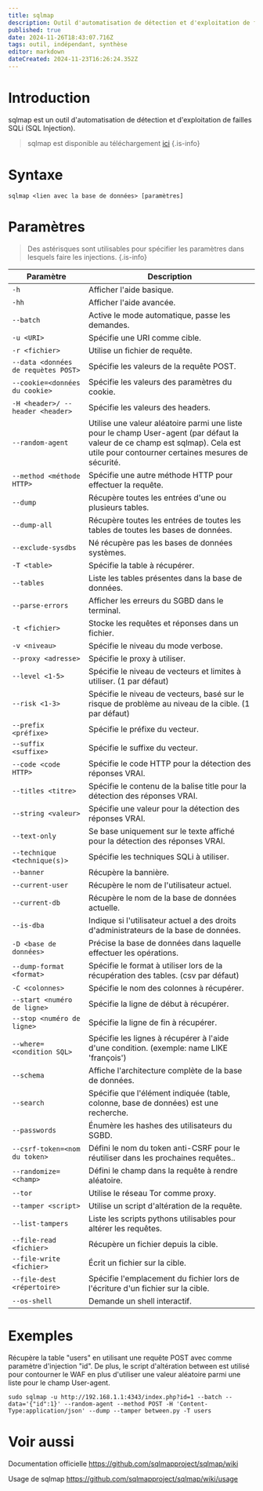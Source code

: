 ```yaml
---
title: sqlmap
description: Outil d'automatisation de détection et d'exploitation de failles SQLi (SQL Injection).
published: true
date: 2024-11-26T18:43:07.716Z
tags: outil, indépendant, synthèse
editor: markdown
dateCreated: 2024-11-23T16:26:24.352Z
---
```


# Introduction

sqlmap est un outil d'automatisation de détection et d'exploitation de failles SQLi (SQL Injection).

> sqlmap est disponible au téléchargement [ici](https://github.com/sqlmapproject/sqlmap)
> {.is-info}

# Syntaxe

`sqlmap <lien avec la base de données> [paramètres]`

# Paramètres

> Des astérisques sont utilisables pour spécifier les paramètres dans lesquels faire les injections.
> {.is-info}

| Paramètre                           | Description                                                                                                                                                                        |
| ----------------------------------- | ---------------------------------------------------------------------------------------------------------------------------------------------------------------------------------- |
| `-h`                                | Afficher l'aide basique.                                                                                                                                                           |
| `-hh`                               | Afficher l'aide avancée.                                                                                                                                                           |
| `--batch`                           | Active le mode automatique, passe les demandes.                                                                                                                                    |
| `-u <URI>`                          | Spécifie une URI comme cible.                                                                                                                                                      |
| `-r <fichier>`                      | Utilise un fichier de requête.                                                                                                                                                     |
| `--data <données de requètes POST>` | Spécifie les valeurs de la requête POST.                                                                                                                                           |
| `--cookie=<données du cookie>`      | Spécifie les valeurs des paramètres du cookie.                                                                                                                                     |
| `-H <header>/ --header <header>`    | Spécifie les valeurs des headers.                                                                                                                                                  |
| `--random-agent`                    | Utilise une valeur aléatoire parmi une liste pour le champ User-agent (par défaut la valeur de ce champ est sqlmap). Cela est utile pour contourner certaines mesures de sécurité. |
| `--method <méthode HTTP>`           | Spécifie une autre méthode HTTP pour effectuer la requête.                                                                                                                         |
| `--dump`                            | Récupère toutes les entrées d'une ou plusieurs tables.                                                                                                                             |
| `--dump-all`                        | Récupère toutes les entrées de toutes les tables de toutes les bases de données.                                                                                                   |
| `--exclude-sysdbs`                  | Né récupère pas les bases de données systèmes.                                                                                                                                     |
| `-T <table>`                        | Spécifie la table à récupérer.                                                                                                                                                     |
| `--tables`                          | Liste les tables présentes dans la base de données.                                                                                                                                |
| `--parse-errors`                    | Afficher les erreurs du SGBD dans le terminal.                                                                                                                                     |
| `-t <fichier>`                      | Stocke les requêtes et réponses dans un fichier.                                                                                                                                   |
| `-v <niveau>`                       | Spécifie le niveau du mode verbose.                                                                                                                                                |
| `--proxy <adresse>`                 | Spécifie le proxy à utiliser.                                                                                                                                                      |
| `--level <1-5>`                     | Spécifie le niveau de vecteurs et limites à utiliser. (1 par défaut)                                                                                                               |
| `--risk <1-3>`                      | Spécifie le niveau de vecteurs, basé sur le risque de problème au niveau de la cible. (1 par défaut)                                                                               |
| `--prefix <préfixe>`                | Spécifie le préfixe du vecteur.                                                                                                                                                    |
| `--suffix <suffixe>`                | Spécifie le suffixe du vecteur.                                                                                                                                                    |
| `--code <code HTTP>`                | Spécifie le code HTTP pour la détection des réponses VRAI.                                                                                                                         |
| `--titles <titre>`                  | Spécifie le contenu de la balise title pour la détection des réponses VRAI.                                                                                                        |
| `--string <valeur>`                 | Spécifie une valeur pour la détection des réponses VRAI.                                                                                                                           |
| `--text-only`                       | Se base uniquement sur le texte affiché pour la détection des réponses VRAI.                                                                                                       |
| `--technique <technique(s)>`        | Spécifie les techniques SQLi à utiliser.                                                                                                                                           |
| `--banner`                          | Récupère la bannière.                                                                                                                                                              |
| `--current-user`                    | Récupère le nom de l'utilisateur actuel.                                                                                                                                           |
| `--current-db`                      | Récupère le nom de la base de données actuelle.                                                                                                                                    |
| `--is-dba`                          | Indique si l'utilisateur actuel a des droits d'administrateurs de la base de données.                                                                                              |
| `-D <base de données>`              | Précise la base de données dans laquelle effectuer les opérations.                                                                                                                 |
| `--dump-format <format>`            | Spécifie le format à utiliser lors de la récupération des tables. (csv par défaut)                                                                                                 |
| `-C <colonnes>`                     | Spécifie le nom des colonnes à récupérer.                                                                                                                                          |
| `--start <numéro de ligne>`         | Spécifie la ligne de début à récupérer.                                                                                                                                            |
| `--stop <numéro de ligne>`          | Spécifie la ligne de fin à récupérer.                                                                                                                                              |
| `--where=<condition SQL>`           | Spécifie les lignes à récupérer à l'aide d'une condition. (exemple: name LIKE 'françois')                                                                                          |
| `--schema`                          | Affiche l'architecture complète de la base de données.                                                                                                                             |
| `--search`                          | Spécifie que l'élément indiquée (table, colonne, base de données) est une recherche.                                                                                               |
| `--passwords`                       | Énumère les hashes des utilisateurs du SGBD.                                                                                                                                       |
| `--csrf-token=<nom du token>`       | Défini le nom du token anti-CSRF pour le réutiliser dans les prochaines requêtes..                                                                                                 |
| `--randomize=<champ>`               | Défini le champ dans la requête à rendre aléatoire.                                                                                                                                |
| `--tor`                             | Utilise le réseau Tor comme proxy.                                                                                                                                                 |
| `--tamper <script>`                 | Utilise un script d'altération de la requête.                                                                                                                                      |
| `--list-tampers`                    | Liste les scripts pythons utilisables pour altérer les requêtes.                                                                                                                   |
| `--file-read <fichier>`             | Récupère un fichier depuis la cible.                                                                                                                                               |
| `--file-write <fichier>`            | Écrit un fichier sur la cible.                                                                                                                                                     |
| `--file-dest <répertoire>`          | Spécifie l'emplacement du fichier lors de l'écriture d'un fichier sur la cible.                                                                                                    |
| `--os-shell`                        | Demande un shell interactif.                                                                                                                                                       |

# Exemples

Récupère la table "users" en utilisant une requête POST avec comme paramètre d'injection "id".
De plus, le script d'altération between est utilisé pour contourner le WAF en plus d'utiliser une valeur aléatoire parmi une liste pour le champ User-agent.

`sudo sqlmap -u http://192.168.1.1:4343/index.php?id=1 --batch --data='{"id":1}' --random-agent --method POST -H 'Content-Type:application/json' --dump --tamper between.py -T users`

# Voir aussi

Documentation officielle
https://github.com/sqlmapproject/sqlmap/wiki

Usage de sqlmap
https://github.com/sqlmapproject/sqlmap/wiki/usage
